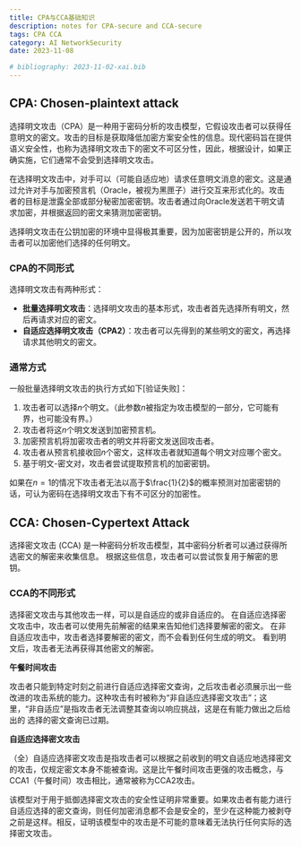 ```yaml
---
title: CPA与CCA基础知识
description: notes for CPA-secure and CCA-secure
tags: CPA CCA
category: AI NetworkSecurity
date: 2023-11-08

# bibliography: 2023-11-02-xai.bib
---
```

## CPA: Chosen-plaintext attack

选择明文攻击（CPA）是一种用于密码分析的攻击模型，它假设攻击者可以获得任意明文的密文。攻击的目标是获取降低加密方案安全性的信息。现代密码旨在提供语义安全性，也称为选择明文攻击下的密文不可区分性，因此，根据设计，如果正确实施，它们通常不会受到选择明文攻击。

在选择明文攻击中，对手可以（可能自适应地）请求任意明文消息的密文。这是通过允许对手与加密预言机（Oracle，被视为黑匣子）进行交互来形式化的。攻击者的目标是泄露全部或部分秘密加密密钥。攻击者通过向Oracle发送若干明文请求加密，并根据返回的密文来猜测加密密钥。

选择明文攻击在公钥加密的环境中显得极其重要，因为加密密钥是公开的，所以攻击者可以加密他们选择的任何明文。

### CPA的不同形式

选择明文攻击有两种形式：

- **批量选择明文攻击**：选择明文攻击的基本形式，攻击者首先选择所有明文，然后再请求对应的密文。
- **自适应选择明文攻击（CPA2）**：攻击者可以先得到的某些明文的密文，再选择请求其他明文的密文。

### 通常方式

一般批量选择明文攻击的执行方式如下[验证失败]：

1. 攻击者可以选择$n$个明文。（此参数$n$被指定为攻击模型的一部分，它可能有界，也可能没有界。）
2. 攻击者将这$n$个明文发送到加密预言机。
3. 加密预言机将加密攻击者的明文并将密文发送回攻击者。
4. 攻击者从预言机接收回$n$个密文，这样攻击者就知道每个明文对应哪个密文。
5. 基于明文-密文对，攻击者尝试提取预言机的加密密钥。

如果在$n=1$的情况下攻击者无法以高于$\frac{1}{2}$的概率预测对加密密钥的话，可认为密码在选择明文攻击下有不可区分的加密性。

## CCA: Chosen-Cypertext Attack

选择密文攻击 (CCA) 是一种密码分析攻击模型，其中密码分析者可以通过获得所选密文的解密来收集信息。 根据这些信息，攻击者可以尝试恢复用于解密的思钥。

### CCA的不同形式

选择密文攻击与其他攻击一样，可以是自适应的或非自适应的。 在自适应选择密文攻击中，攻击者可以使用先前解密的结果来告知他们选择要解密的密文。 在非自适应攻击中，攻击者选择要解密的密文，而不会看到任何生成的明文。 看到明文后，攻击者无法再获得其他密文的解密。

**午餐时间攻击**

攻击者只能到特定时刻之前进行自适应选择密文查询，之后攻击者必须展示出一些改进的攻击系统的能力。这种攻击有时被称为“非自适应选择密文攻击”；这里，“非自适应”是指攻击者无法调整其查询以响应挑战，这是在有能力做出之后给出的 选择的密文查询已过期。

**自适应选择密文攻击**

（全）自适应选择密文攻击是指攻击者可以根据之前收到的明文自适应地选择密文的攻击，仅规定密文本身不能被查询。这是比午餐时间攻击更强的攻击概念，与CCA1（午餐时间）攻击相比，通常被称为CCA2攻击。

该模型对于用于抵御选择密文攻击的安全性证明非常重要。如果攻击者有能力进行自适应选择的密文查询，则任何加密消息都不会是安全的，至少在这种能力被剥夺之前是这样。相反，证明该模型中的攻击是不可能的意味着无法执行任何实际的选择密文攻击。
